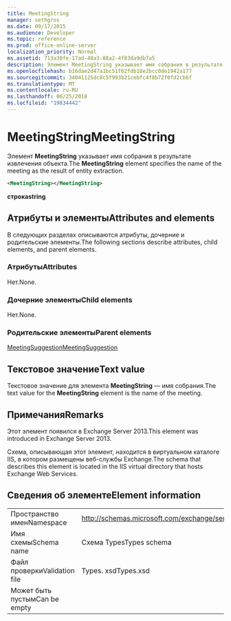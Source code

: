 ```yaml
---
title: MeetingString
manager: sethgros
ms.date: 09/17/2015
ms.audience: Developer
ms.topic: reference
ms.prod: office-online-server
localization_priority: Normal
ms.assetid: 713a30fe-17ad-48a3-88a2-4f83da9db7a5
description: Элемент MeetingString указывает имя собрания в результате извлечения объекта.
ms.openlocfilehash: b16dae2d47a1bc51f62fdb18e2bcc0de1942a177
ms.sourcegitcommit: 34041125dc8c5f993b21cebfc4f8b72f0fd2cb6f
ms.translationtype: MT
ms.contentlocale: ru-RU
ms.lasthandoff: 06/25/2018
ms.locfileid: "19834442"
---
```

# <a name="meetingstring"></a><span data-ttu-id="a9392-103">MeetingString</span><span class="sxs-lookup"><span data-stu-id="a9392-103">MeetingString</span></span>

<span data-ttu-id="a9392-104">Элемент **MeetingString** указывает имя собрания в результате извлечения объекта.</span><span class="sxs-lookup"><span data-stu-id="a9392-104">The **MeetingString** element specifies the name of the meeting as the result of entity extraction.</span></span> 
  
```XML
<MeetingString></MeetingString>
```

 <span data-ttu-id="a9392-105">**строка**</span><span class="sxs-lookup"><span data-stu-id="a9392-105">**string**</span></span>
## <a name="attributes-and-elements"></a><span data-ttu-id="a9392-106">Атрибуты и элементы</span><span class="sxs-lookup"><span data-stu-id="a9392-106">Attributes and elements</span></span>

<span data-ttu-id="a9392-107">В следующих разделах описываются атрибуты, дочерние и родительские элементы.</span><span class="sxs-lookup"><span data-stu-id="a9392-107">The following sections describe attributes, child elements, and parent elements.</span></span>
  
### <a name="attributes"></a><span data-ttu-id="a9392-108">Атрибуты</span><span class="sxs-lookup"><span data-stu-id="a9392-108">Attributes</span></span>

<span data-ttu-id="a9392-109">Нет.</span><span class="sxs-lookup"><span data-stu-id="a9392-109">None.</span></span>
  
### <a name="child-elements"></a><span data-ttu-id="a9392-110">Дочерние элементы</span><span class="sxs-lookup"><span data-stu-id="a9392-110">Child elements</span></span>

<span data-ttu-id="a9392-111">Нет.</span><span class="sxs-lookup"><span data-stu-id="a9392-111">None.</span></span>
  
### <a name="parent-elements"></a><span data-ttu-id="a9392-112">Родительские элементы</span><span class="sxs-lookup"><span data-stu-id="a9392-112">Parent elements</span></span>

[<span data-ttu-id="a9392-113">MeetingSuggestion</span><span class="sxs-lookup"><span data-stu-id="a9392-113">MeetingSuggestion</span></span>](meetingsuggestion.md)
  
## <a name="text-value"></a><span data-ttu-id="a9392-114">Текстовое значение</span><span class="sxs-lookup"><span data-stu-id="a9392-114">Text value</span></span>

<span data-ttu-id="a9392-115">Текстовое значение для элемента **MeetingString** — имя собрания.</span><span class="sxs-lookup"><span data-stu-id="a9392-115">The text value for the **MeetingString** element is the name of the meeting.</span></span> 
  
## <a name="remarks"></a><span data-ttu-id="a9392-116">Примечания</span><span class="sxs-lookup"><span data-stu-id="a9392-116">Remarks</span></span>

<span data-ttu-id="a9392-117">Этот элемент появился в Exchange Server 2013.</span><span class="sxs-lookup"><span data-stu-id="a9392-117">This element was introduced in Exchange Server 2013.</span></span>
  
<span data-ttu-id="a9392-118">Схема, описывающая этот элемент, находится в виртуальном каталоге IIS, в котором размещены веб-службы Exchange.</span><span class="sxs-lookup"><span data-stu-id="a9392-118">The schema that describes this element is located in the IIS virtual directory that hosts Exchange Web Services.</span></span>
  
## <a name="element-information"></a><span data-ttu-id="a9392-119">Сведения об элементе</span><span class="sxs-lookup"><span data-stu-id="a9392-119">Element information</span></span>

|||
|:-----|:-----|
|<span data-ttu-id="a9392-120">Пространство имен</span><span class="sxs-lookup"><span data-stu-id="a9392-120">Namespace</span></span>  <br/> |http://schemas.microsoft.com/exchange/services/2006/types  <br/> |
|<span data-ttu-id="a9392-121">Имя схемы</span><span class="sxs-lookup"><span data-stu-id="a9392-121">Schema name</span></span>  <br/> |<span data-ttu-id="a9392-122">Схема Types</span><span class="sxs-lookup"><span data-stu-id="a9392-122">Types schema</span></span>  <br/> |
|<span data-ttu-id="a9392-123">Файл проверки</span><span class="sxs-lookup"><span data-stu-id="a9392-123">Validation file</span></span>  <br/> |<span data-ttu-id="a9392-124">Types. xsd</span><span class="sxs-lookup"><span data-stu-id="a9392-124">Types.xsd</span></span>  <br/> |
|<span data-ttu-id="a9392-125">Может быть пустым</span><span class="sxs-lookup"><span data-stu-id="a9392-125">Can be empty</span></span>  <br/> ||
   

